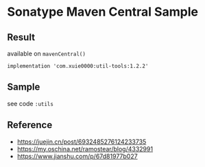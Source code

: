 # Sonatype Maven Central Sample

## Result
available on `mavenCentral()`

```
implementation 'com.xuie0000:util-tools:1.2.2'
```

## Sample

see code `:utils`

## Reference
- https://juejin.cn/post/6932485276124233735
- https://my.oschina.net/ramostear/blog/4332991
- https://www.jianshu.com/p/67d81977b027